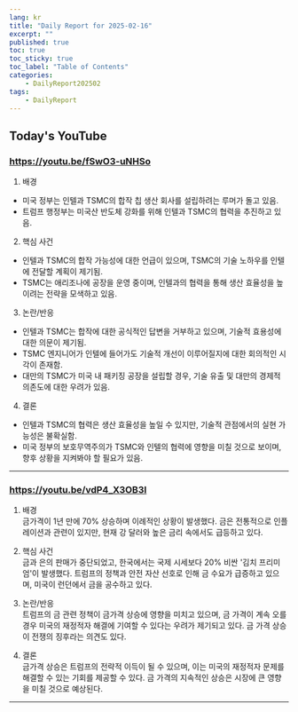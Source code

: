 ```yaml
---
lang: kr
title: "Daily Report for 2025-02-16"
excerpt: ""
published: true
toc: true
toc_sticky: true
toc_label: "Table of Contents"
categories:
    - DailyReport202502
tags:
    - DailyReport
---
```


## Today's YouTube
### https://youtu.be/fSwO3-uNHSo
1. 배경  
- 미국 정부는 인텔과 TSMC의 합작 칩 생산 회사를 설립하려는 루머가 돌고 있음.  
- 트럼프 행정부는 미국산 반도체 강화를 위해 인텔과 TSMC의 협력을 추진하고 있음.  

2. 핵심 사건  
- 인텔과 TSMC의 합작 가능성에 대한 언급이 있으며, TSMC의 기술 노하우를 인텔에 전달할 계획이 제기됨.  
- TSMC는 애리조나에 공장을 운영 중이며, 인텔과의 협력을 통해 생산 효율성을 높이려는 전략을 모색하고 있음.  

3. 논란/반응  
- 인텔과 TSMC는 합작에 대한 공식적인 답변을 거부하고 있으며, 기술적 효용성에 대한 의문이 제기됨.  
- TSMC 엔지니어가 인텔에 들어가도 기술적 개선이 이루어질지에 대한 회의적인 시각이 존재함.  
- 대만의 TSMC가 미국 내 패키징 공장을 설립할 경우, 기술 유출 및 대만의 경제적 의존도에 대한 우려가 있음.  

4. 결론  
- 인텔과 TSMC의 협력은 생산 효율성을 높일 수 있지만, 기술적 관점에서의 실현 가능성은 불확실함.  
- 미국 정부의 보호무역주의가 TSMC와 인텔의 협력에 영향을 미칠 것으로 보이며, 향후 상황을 지켜봐야 할 필요가 있음.

---

### https://youtu.be/vdP4_X3OB3I
1. 배경  
금가격이 1년 만에 70% 상승하며 이례적인 상황이 발생했다. 금은 전통적으로 인플레이션과 관련이 있지만, 현재 강 달러와 높은 금리 속에서도 급등하고 있다.

2. 핵심 사건  
금과 은의 판매가 중단되었고, 한국에서는 국제 시세보다 20% 비싼 '김치 프리미엄'이 발생했다. 트럼프의 정책과 안전 자산 선호로 인해 금 수요가 급증하고 있으며, 미국이 런던에서 금을 공수하고 있다.

3. 논란/반응  
트럼프의 금 관련 정책이 금가격 상승에 영향을 미치고 있으며, 금 가격이 계속 오를 경우 미국의 재정적자 해결에 기여할 수 있다는 우려가 제기되고 있다. 금 가격 상승이 전쟁의 징후라는 의견도 있다.

4. 결론  
금가격 상승은 트럼프의 전략적 이득이 될 수 있으며, 이는 미국의 재정적자 문제를 해결할 수 있는 기회를 제공할 수 있다. 금 가격의 지속적인 상승은 시장에 큰 영향을 미칠 것으로 예상된다.

---

